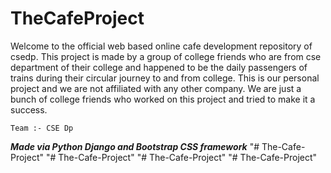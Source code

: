 # TheCafeProject

Welcome to the official web based online cafe development repository of csedp. This project is made by a group of college friends who are from cse department of their college and happened to be the daily passengers of trains during their circular journey to and from college. This is our personal project and we are not affiliated with any other company. We are just a bunch of college friends who worked on this project and tried to make it a success.

    Team :- CSE Dp

<b><i>Made via Python Django and Bootstrap CSS framework</i></b>
"# The-Cafe-Project" 
"# The-Cafe-Project" 
"# The-Cafe-Project" 
"# The-Cafe-Project" 
